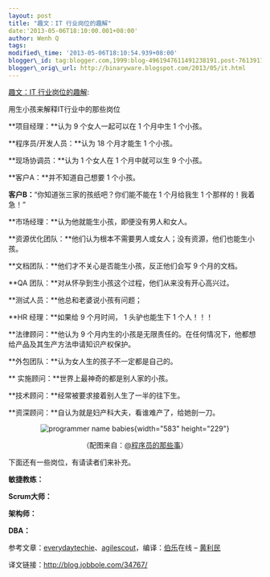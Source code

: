 ```yaml
--- 
layout: post 
title: "趣文：IT 行业岗位的趣解" 
date:'2013-05-06T18:10:00.001+08:00' 
author: Wenh Q
tags:
modified\_time: '2013-05-06T18:10:54.939+08:00' 
blogger\_id: tag:blogger.com,1999:blog-4961947611491238191.post-7613911781926342738
blogger\_orig\_url: http://binaryware.blogspot.com/2013/05/it.html
---
```

[趣文：IT
行业岗位的趣解](http://www.oschina.net/news/40241/delivery-a-baby-as-a-project-it-professionals-views):

用生小孩来解释IT行业中的那些岗位

**项目经理：**认为 9 个女人一起可以在 1 个月中生 1 个小孩。

**程序员/开发人员：**认为 18 个月才能生 1 个小孩。

**现场协调员：**认为 1 个女人在 1 个月中就可以生 9 个小孩。

**客户A：**并不知道自己想要 1 个小孩。

**客户B：**“你知道张三家的孩纸吧？你们能不能在 1 个月给我生 1
个那样的！我着急！”

**市场经理：**认为他就能生小孩，即便没有男人和女人。

**资源优化团队：**他们认为根本不需要男人或女人；没有资源，他们也能生小孩。

**文档团队：**他们才不关心是否能生小孩，反正他们会写 9 个月的文档。

**QA 团队：**对从怀孕到生小孩这个过程，他们从来没有开心高兴过。

**测试人员：**他总和老婆说小孩有问题；

**HR 经理：**如果给 9 个月时间， 1 头驴也能生下 1 个人！！！

**法律顾问：**他认为 9
个月内生的小孩是无限责任的。在任何情况下，他都想给产品及其生产方法申请知识产权保护。

**外包团队：**认为女人生的孩子不一定都是自己的。

** 实施顾问：**世界上最神奇的都是别人家的小孩。

**技术顾问：**经常被要求接着别人生了一半的往下生。

**资深顾问：**自认为就是妇产科大夫，看谁难产了，给她剖一刀。

<div style="text-align: center;">

![programmer name
babies](http://static.oschina.net/uploads/img/201305/06065222_ozad.jpg "programmer name babies"){width="583"
height="229"}

</div>

<div style="text-align: center;">

（配图来自：[@程序员的那些事](http://weibo.com/2093492691/xykw6dRIY)）

</div>



下面还有一些岗位，有请读者们来补充。

**敏捷教练：**

**Scrum大师：**

**架构师：**

**DBA：**



参考文章：[everydaytechie](http://www.everydaytechie.com/2011/09/18/delivery-a-baby-as-a-project-it-professionals-views/)、[agilescout](http://agilescout.com/humor-business-roles-and-designations-for-a-baby-humor/)，编译：[伯乐](http://www.jobbole.com/ "伯乐在线")在线
– [黄利民](http://blog.jobbole.com/author/%e9%bb%84%e5%88%a9%e6%b0%91/)

译文链接：<http://blog.jobbole.com/34767/>
